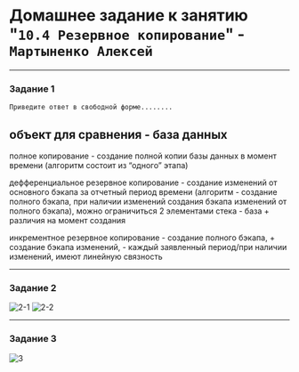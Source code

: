 # Домашнее задание к занятию "`10.4 Резервное копирование`" - `Мартыненко Алексей`

---

### Задание 1

`Приведите ответ в свободной форме........`

объект для сравнения - база данных
--
полное копирование - создание полной копии базы данных в момент времени (алгоритм состоит из “одного” этапа)

дефференциальное резервное копирование - создание изменений от основного бэкапа за отчетный период времени (алгоритм - создание полного бэкапа, при наличии изменений создания бэкапа изменений от полного бэкапа), можно ограничиться 2 элементами стека - база + различия на момент создания

инкрементное резервное копирование - создание полного бэкапа, + создание бэкапа изменений, - каждый  заявленный период/при наличии изменений, имеют линейную связность 


---

### Задание 2

![2-1](https://github.com/spouk/netology-hw/tree/main/img/104/2-1.png)
![2-2](https://github.com/spouk/netology-hw/tree/main/img/104/2-2.png)

---

### Задание 3

![3](https://github.com/spouk/netology-hw/tree/main/img/104/3-1.png)



